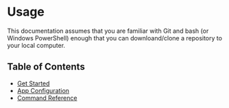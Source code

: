 # Usage

This documentation assumes that you are familiar with Git and bash (or Windows
PowerShell) enough that you can downloand/clone a repository to your local
computer.

## Table of Contents

* [Get Started](get-started.md)
* [App Configuration](how-to-setup-an-app.md)
* [Command Reference](command-reference.md)